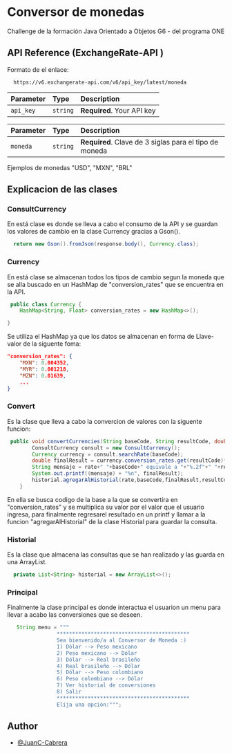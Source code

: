 
# Conversor de monedas

Challenge de la formación Java Orientado a Objetos G6 - del programa ONE


## API Reference (ExchangeRate-API )

Formato de el enlace: 
```http
  https://v6.exchangerate-api.com/v6/api_key/latest/moneda
```

| Parameter | Type     | Description                |
| :-------- | :------- | :------------------------- |
| `api_key` | `string` | **Required**. Your API key |



| Parameter | Type     | Description                       |
| :-------- | :------- | :-------------------------------- |
| `moneda`      | `string` | **Required**. Clave de 3 siglas para el tipo de moneda |


Ejemplos de monedas "USD", "MXN", "BRL"


## Explicacion de las clases

### ConsultCurrency
En está clase es donde se lleva a cabo el consumo de la API y se guardan los valores de cambio en la clase Currency gracias a Gson().

```java
  return new Gson().fromJson(response.body(), Currency.class);
```

### Currency
En está clase se almacenan todos los tipos de cambio segun la moneda que se alla buscado en un HashMap de "conversion_rates" que se encuentra en la API.

```Java
 public class Currency {
    HashMap<String, Float> conversion_rates = new HashMap<>();

}
```

Se utiliza el HashMap ya que los datos se almacenan en forma de Llave-valor de la siguente foma: 

```json
"conversion_rates": {
    "MXN": 0.004352,
    "MYR": 0.001218,
    "MZN": 0.01639,
    ...
}
```
 ### Convert

 Es la clase que lleva a cabo la convercion de valores con la siguente funcion: 

```java
 public void convertCurrencies(String baseCode, String resultCode, double rate, Historial historial) {
        ConsultCurrency consult = new ConsultCurrency();
        Currency currency = consult.searchRate(baseCode);
        double finalResult = currency.conversion_rates.get(resultCode)*rate ;
        String mensaje = rate+" "+baseCode+" equivale a "+"%.2f"+" "+resultCode;
        System.out.printf((mensaje) + "%n", finalResult);
        historial.agregarAlHistorial(rate,baseCode,finalResult,resultCode);
    }
```
En ella se busca codigo de la base a la que se convertira en "conversion_rates" y se multiplica su valor por el valor que el usuario ingresa, para finalmente regresarel resultado en un printf y llamar a la funcion "agregarAlHistorial" de la clase Historial para guardar la consulta.

### Historial
Es la clase que almacena las consultas que se han realizado y las guarda en una ArrayList.

```java
  private List<String> historial = new ArrayList<>();
```

### Principal
Finalmente la clase principal es donde interactua el usuarion un menu para llevar a acabo las conversiones que se deseen.

```java
   String menu = """
                *******************************************
                Sea bienvenido/a al Conversor de Moneda :)
                1) Dólar --> Peso mexicano
                2) Peso mexicano --> Dólar
                3) Dólar --> Real brasileño
                4) Real brasileño --> Dólar
                5) Dólar --> Peso colombiano
                6) Peso colombiano --> Dólar
                7) Ver historial de conversiones
                8) Salir
                *******************************************
                Elija una opción:""";
```
## Author

- [@JuanC-Cabrera](https://github.com/JuanC-Cabrera)

